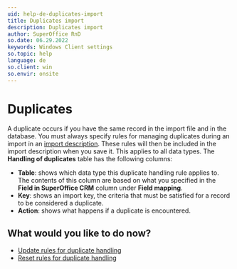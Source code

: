 ```yaml
---
uid: help-de-duplicates-import
title: Duplicates import
description: Duplicates import
author: SuperOffice RnD
so.date: 06.29.2022
keywords: Windows Client settings
so.topic: help
language: de
so.client: win
so.envir: onsite
---
```


# Duplicates

A duplicate occurs if you have the same record in the import file and in the database. You must always specify rules for managing duplicates during an import in an [import description][1]. These rules will then be included in the import description when you save it. This applies to all data types. The **Handling of duplicates** table has the following columns:

* **Table**: shows which data type this duplicate handling rule applies to. The contents of this column are based on what you specified in the **Field in SuperOffice CRM** column under **Field mapping**.
* **Key**: shows an import key, the criteria that must be satisfied for a record to be considered a duplicate.
* **Action**: shows what happens if a duplicate is encountered.

## What would you like to do now?

* [Update rules for duplicate handling][2]
* [Reset rules for duplicate handling][3]

<!-- Referenced links -->
[1]: import-descriptions.md
[2]: updating-rules-for-duplicate-handling.md
[3]: resetting-rules-for-duplicate-handling.md

<!-- Referenced images -->

